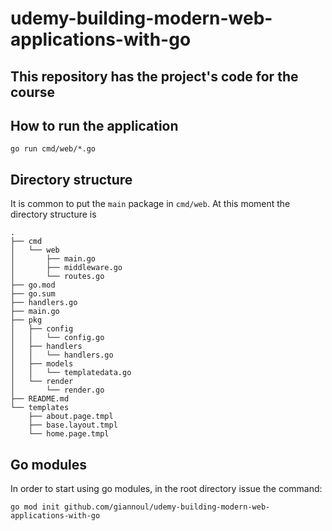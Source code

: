 # udemy-building-modern-web-applications-with-go

## This repository has the project's code for the course

## How to run the application

```
go run cmd/web/*.go
```


## Directory structure

It is common to put the `main` package in `cmd/web`. At this moment the directory structure is 

```
.
├── cmd
│   └── web
│       ├── main.go
│       ├── middleware.go
│       └── routes.go
├── go.mod
├── go.sum
├── handlers.go
├── main.go
├── pkg
│   ├── config
│   │   └── config.go
│   ├── handlers
│   │   └── handlers.go
│   ├── models
│   │   └── templatedata.go
│   └── render
│       └── render.go
├── README.md
└── templates
    ├── about.page.tmpl
    ├── base.layout.tmpl
    └── home.page.tmpl
```


## Go modules

In order to start using go modules, in the root directory issue the command:

```
go mod init github.com/giannoul/udemy-building-modern-web-applications-with-go
```